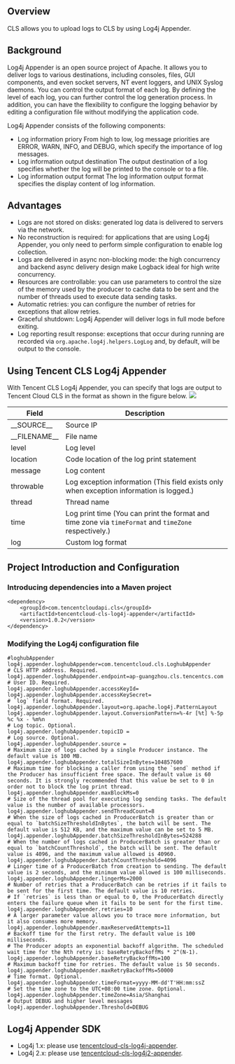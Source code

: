 ## Overview
CLS allows you to upload logs to CLS by using Log4j Appender.

## Background

Log4j Appender is an open source project of Apache. It allows you to deliver logs to various destinations, including consoles, files, GUI components, and even socket servers, NT event loggers, and UNIX Syslog daemons. You can control the output format of each log. By defining the level of each log, you can further control the log generation process. In addition, you can have the flexibility to configure the logging behavior by editing a configuration file without modifying the application code.

Log4j Appender consists of the following components:
- Log information priory
From high to low, log message priorities are ERROR, WARN, INFO, and DEBUG, which specify the importance of log messages.
- Log information output destination
The output destination of a log specifies whether the log will be printed to the console or to a file.
- Log information output format
The log information output format specifies the display content of log information.

## Advantages

- Logs are not stored on disks: generated log data is delivered to servers via the network.
- No reconstruction is required: for applications that are using Log4j Appender, you only need to perform simple configuration to enable log collection.
- Logs are delivered in async non-blocking mode: the high concurrency and backend async delivery design make Logback ideal for high write concurrency.
- Resources are controllable: you can use parameters to control the size of the memory used by the producer to cache data to be sent and the number of threads used to execute data sending tasks.
- Automatic retries: you can configure the number of retries for exceptions that allow retries.
- Graceful shutdown: Log4j Appender will deliver logs in full mode before exiting.
- Log reporting result response: exceptions that occur during running are recorded via `org.apache.log4j.helpers.LogLog` and, by default, will be output to the console.

## Using Tencent CLS Log4j Appender

With Tencent CLS Log4j Appender, you can specify that logs are output to Tencent Cloud CLS in the format as shown in the figure below.
![](https://qcloudimg.tencent-cloud.cn/raw/06fdc826031941433b89c64e7fd505c9.png)

| Field | Description |
|---------|---------|
| \_\_SOURCE\_\_ | Source IP |
| \_\_FILENAME\_\_ | File name |
| level | Log level |
| location | Code location of the log print statement |
| message | Log content |
| throwable | Log exception information (This field exists only when exception information is logged.) |
| thread | Thread name |
| time | Log print time (You can print the format and time zone via `timeFormat` and `timeZone` respectively.) |
| log | Custom log format |

	
## Project Introduction and Configuration

### Introducing dependencies into a Maven project

```
<dependency>
    <groupId>com.tencentcloudapi.cls</groupId>
    <artifactId>tencentcloud-cls-log4j-appender</artifactId>
    <version>1.0.2</version>
</dependency>
```

### Modifying the Log4j configuration file

```
#loghubAppender
log4j.appender.loghubAppender=com.tencentcloud.cls.LoghubAppender
# CLS HTTP address. Required.
log4j.appender.loghubAppender.endpoint=ap-guangzhou.cls.tencentcs.com
# User ID. Required.
log4j.appender.loghubAppender.accessKeyId=
log4j.appender.loghubAppender.accessKeySecret=
# `log` field format. Required.
log4j.appender.loghubAppender.layout=org.apache.log4j.PatternLayout
log4j.appender.loghubAppender.layout.ConversionPattern=%-4r [%t] %-5p %c %x - %m%n
# Log topic. Optional.
log4j.appender.loghubAppender.topicID =
# Log source. Optional.
log4j.appender.loghubAppender.source =
# Maximum size of logs cached by a single Producer instance. The default value is 100 MB.
log4j.appender.loghubAppender.totalSizeInBytes=104857600
# Maximum time for blocking a caller from using the `send` method if the Producer has insufficient free space. The default value is 60 seconds. It is strongly recommended that this value be set to 0 in order not to block the log print thread.
log4j.appender.loghubAppender.maxBlockMs=0
# Size of the thread pool for executing log sending tasks. The default value is the number of available processors.
log4j.appender.loghubAppender.sendThreadCount=8
# When the size of logs cached in ProducerBatch is greater than or equal to `batchSizeThresholdInBytes`, the batch will be sent. The default value is 512 KB, and the maximum value can be set to 5 MB.
log4j.appender.loghubAppender.batchSizeThresholdInBytes=524288
# When the number of logs cached in ProducerBatch is greater than or equal to `batchCountThreshold`, the batch will be sent. The default value is 4096, and the maximum value allowed is 40960.
log4j.appender.loghubAppender.batchCountThreshold=4096
# Linger time of a ProducerBatch from creation to sending. The default value is 2 seconds, and the minimum value allowed is 100 milliseconds.
log4j.appender.loghubAppender.lingerMs=2000
# Number of retries that a ProducerBatch can be retries if it fails to be sent for the first time. The default value is 10 retries.
# If `retries` is less than or equal to 0, the ProducerBatch directly enters the failure queue when it fails to be sent for the first time.
log4j.appender.loghubAppender.retries=10
# A larger parameter value allows you to trace more information, but it also consumes more memory.
log4j.appender.loghubAppender.maxReservedAttempts=11
# Backoff time for the first retry. The default value is 100 milliseconds.
# The Producer adopts an exponential backoff algorithm. The scheduled wait time for the Nth retry is: baseRetryBackoffMs * 2^(N-1).
log4j.appender.loghubAppender.baseRetryBackoffMs=100
# Maximum backoff time for retries. The default value is 50 seconds.
log4j.appender.loghubAppender.maxRetryBackoffMs=50000
# Time format. Optional.
log4j.appender.loghubAppender.timeFormat=yyyy-MM-dd'T'HH:mm:ssZ
# Set the time zone to the UTC+08:00 time zone. Optional.
log4j.appender.loghubAppender.timeZone=Asia/Shanghai
# Output DEBUG and higher level messages
log4j.appender.loghubAppender.Threshold=DEBUG
```

## Log4j Appender SDK

- Log4j 1.x: please use [tencentcloud-cls-log4j-appender](https://github.com/TencentCloud/tencentcloud-cls-log4j-appender).
- Log4j 2.x: please use [tencentcloud-cls-log4j2-appender](https://github.com/TencentCloud/tencentcloud-cls-log4j2-appender).


